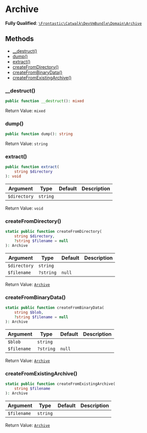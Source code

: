 #  Archive

**Fully Qualified**: [`\Frontastic\Catwalk\DevVmBundle\Domain\Archive`](../../../../src/php/DevVmBundle/Domain/Archive.php)

## Methods

* [__destruct()](#__destruct)
* [dump()](#dump)
* [extract()](#extract)
* [createFromDirectory()](#createfromdirectory)
* [createFromBinaryData()](#createfrombinarydata)
* [createFromExistingArchive()](#createfromexistingarchive)

### __destruct()

```php
public function __destruct(): mixed
```

Return Value: `mixed`

### dump()

```php
public function dump(): string
```

Return Value: `string`

### extract()

```php
public function extract(
    string $directory
): void
```

Argument|Type|Default|Description
--------|----|-------|-----------
`$directory`|`string`||

Return Value: `void`

### createFromDirectory()

```php
static public function createFromDirectory(
    string $directory,
    ?string $filename = null
): Archive
```

Argument|Type|Default|Description
--------|----|-------|-----------
`$directory`|`string`||
`$filename`|`?string`|`null`|

Return Value: [`Archive`](Archive.md)

### createFromBinaryData()

```php
static public function createFromBinaryData(
    string $blob,
    ?string $filename = null
): Archive
```

Argument|Type|Default|Description
--------|----|-------|-----------
`$blob`|`string`||
`$filename`|`?string`|`null`|

Return Value: [`Archive`](Archive.md)

### createFromExistingArchive()

```php
static public function createFromExistingArchive(
    string $filename
): Archive
```

Argument|Type|Default|Description
--------|----|-------|-----------
`$filename`|`string`||

Return Value: [`Archive`](Archive.md)

